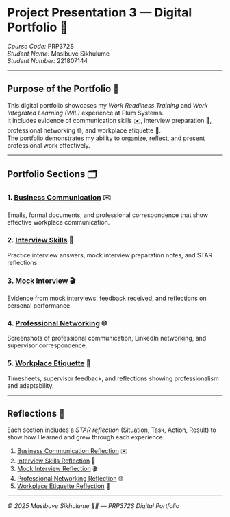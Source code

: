 # Project Presentation 3 — Digital Portfolio 📁

*Course Code:* PRP372S  
*Student Name:* Masibuve Sikhulume   
*Student Number:* 221807144  

---

## Purpose of the Portfolio 🎯

This digital portfolio showcases my *Work Readiness Training* and *Work Integrated Learning (WIL)* experience at Plum Systems.  
It includes evidence of communication skills ✉️, interview preparation 🎤, professional networking 🌐, and workplace etiquette 🏢.  
The portfolio demonstrates my ability to organize, reflect, and present professional work effectively.  

---

## Portfolio Sections 🗂️

### 1. [Business Communication](./evidence/business_communication) ✉️
Emails, formal documents, and professional correspondence that show effective workplace communication.

### 2. [Interview Skills](./evidence/interview_skills) 🎤
Practice interview answers, mock interview preparation notes, and STAR reflections.

### 3. [Mock Interview](./evidence/mock_interview) 🎬
Evidence from mock interviews, feedback received, and reflections on personal performance.

### 4. [Professional Networking](./evidence/professional_networking) 🌐
Screenshots of professional communication, LinkedIn networking, and supervisor correspondence.

### 5. [Workplace Etiquette](./evidence/workplace_etiquette) 🏢
Timesheets, supervisor feedback, and reflections showing professionalism and adaptability.

---

## Reflections 📝
Each section includes a *STAR reflection* (Situation, Task, Action, Result) to show how I learned and grew through each experience.

1. [Business Communication Reflection](reflections/business_communication.md) ✉️  
2. [Interview Skills Reflection](reflections/interview_skills.md) 🎤  
3. [Mock Interview Reflection](reflections/mock_interview.md) 🎬  
4. [Professional Networking Reflection](reflections/professional_networking.md) 🌐  
5. [Workplace Etiquette Reflection](reflections/workplace_etiquette.md) 🏢

---

*© 2025 Masibuve Sikhulume 👨‍💻 — PRP372S Digital Portfolio*
